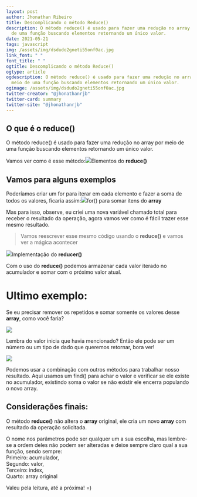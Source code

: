 ```yaml
---
layout: post
author: Jhonathan Ribeiro
title: Descomplicando o método Reduce()
description: O método reduce() é usado para fazer uma redução no array por meio
  de uma função buscando elementos retornando um único valor.
date: 2021-05-21
tags: javascript
img: /assets/img/dsdudo2gneti55onf0ac.jpg
link_font: " "
font_title: " "
ogtitle: Descomplicando o método Reduce()
ogtype: article
ogdescription: O método reduce() é usado para fazer uma redução no array por
  meio de uma função buscando elementos retornando um único valor.
ogimage: /assets/img/dsdudo2gneti55onf0ac.jpg
twitter-creator: "@jhonathanrjb"
twitter-card: summary
twitter-site: "@jhonathanrjb"
---
```

## **O que é o reduce()**

O método reduce() é usado para fazer uma redução no array por meio de uma função buscando elementos retornando um único valor. 

Vamos ver como é esse método:![](https://miro.medium.com/max/1364/1*oHVvOzqxP2TJP8WYHatmmg.png)Elementos do **reduce()**

## Vamos para alguns exemplos

Poderíamos criar um for para iterar em cada elemento e fazer a soma de todos os valores, ficaria assim:![](https://miro.medium.com/max/992/1*S8x1-gu1KVL2MpratgLgcg.png)for() para somar itens do **array**

Mas para isso, observe, eu criei uma nova variável chamado total para receber o resultado da operação, agora vamos ver como é fácil trazer esse mesmo resultado.

> Vamos reescrever esse mesmo código usando o **reduce()** e vamos ver a mágica acontecer

![](https://miro.medium.com/max/1344/1*N0kvdJlc2WZM3eXx9rK5OA.png)Implementação do **reducer()**

Com o uso do **reduce()** podemos armazenar cada valor iterado no acumulador e somar com o próximo valor atual.

# Ultimo exemplo:

Se eu precisar remover os repetidos e somar somente os valores desse **array**, como você faria?

![](https://miro.medium.com/max/471/1*8uK6iGoEZt5QvA-QQ79ozg.png)

Lembra do valor inicia que havia mencionado? Então ele pode ser um número ou um tipo de dado que queremos retornar, bora ver!

![](https://miro.medium.com/max/1329/1*PeQpgbhX06KufNDWaa4Fuw.png)

Podemos usar a combinação com outros métodos para trabalhar nosso resultado. Aqui usamos um find() para achar o valor e verificar se ele existe no acumulador, existindo soma o valor se não existir ele encerra populando o novo array.

## Considerações finais:

O método **reduce()** não altera o **array** original, ele cria um novo **array** com resultado da operação solicitada.

O nome nos parâmetros pode ser qualquer um a sua escolha, mas lembre-se a ordem deles não podem ser alteradas e deixe sempre claro qual a sua função, sendo sempre:\
Primeiro: acumulador,\
Segundo: valor,\
Terceiro: index,\
Quarto: array original



Valeu pela leitura, até a próxima! =)